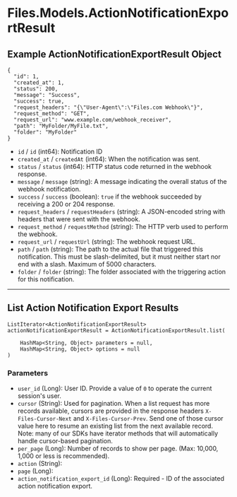 # Files.Models.ActionNotificationExportResult

## Example ActionNotificationExportResult Object

```
{
  "id": 1,
  "created_at": 1,
  "status": 200,
  "message": "Success",
  "success": true,
  "request_headers": "{\"User-Agent\":\"Files.com Webhook\"}",
  "request_method": "GET",
  "request_url": "www.example.com/webhook_receiver",
  "path": "MyFolder/MyFile.txt",
  "folder": "MyFolder"
}
```

* `id` / `id`  (int64): Notification ID
* `created_at` / `createdAt`  (int64): When the notification was sent.
* `status` / `status`  (int64): HTTP status code returned in the webhook response.
* `message` / `message`  (string): A message indicating the overall status of the webhook notification.
* `success` / `success`  (boolean): `true` if the webhook succeeded by receiving a 200 or 204 response.
* `request_headers` / `requestHeaders`  (string): A JSON-encoded string with headers that were sent with the webhook.
* `request_method` / `requestMethod`  (string): The HTTP verb used to perform the webhook.
* `request_url` / `requestUrl`  (string): The webhook request URL.
* `path` / `path`  (string): The path to the actual file that triggered this notification. This must be slash-delimited, but it must neither start nor end with a slash. Maximum of 5000 characters.
* `folder` / `folder`  (string): The folder associated with the triggering action for this notification.


---

## List Action Notification Export Results

```
ListIterator<ActionNotificationExportResult> actionNotificationExportResult = ActionNotificationExportResult.list(
    
    HashMap<String, Object> parameters = null,
    HashMap<String, Object> options = null
)
```

### Parameters

* `user_id` (Long): User ID.  Provide a value of `0` to operate the current session's user.
* `cursor` (String): Used for pagination.  When a list request has more records available, cursors are provided in the response headers `X-Files-Cursor-Next` and `X-Files-Cursor-Prev`.  Send one of those cursor value here to resume an existing list from the next available record.  Note: many of our SDKs have iterator methods that will automatically handle cursor-based pagination.
* `per_page` (Long): Number of records to show per page.  (Max: 10,000, 1,000 or less is recommended).
* `action` (String): 
* `page` (Long): 
* `action_notification_export_id` (Long): Required - ID of the associated action notification export.
